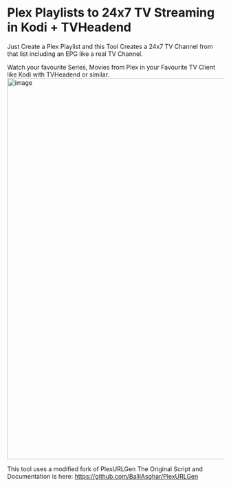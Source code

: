 
# Plex Playlists to 24x7 TV Streaming in Kodi + TVHeadend
Just Create a Plex Playlist and this Tool Creates a 24x7 TV Channel from that list including an EPG like a real TV Channel.

Watch your favourite Series, Movies from Plex in your Favourite TV Client like Kodi with TVHeadend or similar.
<img width="1911" height="884" alt="image" src="https://github.com/user-attachments/assets/50b87961-319d-461f-aa06-160e7bae9512" />


This tool uses a modified fork of PlexURLGen
The Original Script and Documentation is here:
https://github.com/BalliAsghar/PlexURLGen
